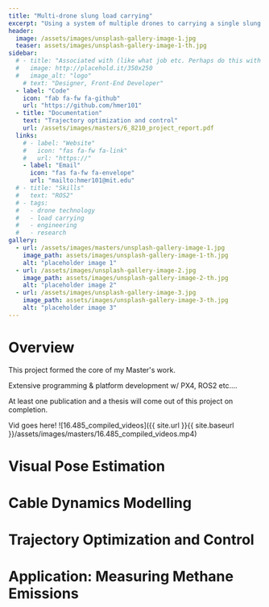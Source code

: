 ```yaml
---
title: "Multi-drone slung load carrying"
excerpt: "Using a system of multiple drones to carrying a single slung load. Allows the carrying of heavier loads with more precise![alt text](phys_on_ground.jpg)."
header:
  image: /assets/images/unsplash-gallery-image-1.jpg
  teaser: assets/images/unsplash-gallery-image-1-th.jpg
sidebar:
  # - title: "Associated with (like what job etc. Perhaps do this with tags instead)"
  #   image: http://placehold.it/350x250
  #   image_alt: "logo"
    # text: "Designer, Front-End Developer"
  - label: "Code"
    icon: "fab fa-fw fa-github"
    url: "https://github.com/hmer101"
  - title: "Documentation"
    text: "Trajectory optimization and control"
    url: /assets/images/masters/6_8210_project_report.pdf
  links:
    # - label: "Website"
    #   icon: "fas fa-fw fa-link"
    #   url: "https://"
    - label: "Email"
      icon: "fas fa-fw fa-envelope"
      url: "mailto:hmer101@mit.edu"
  # - title: "Skills"
  #   text: "ROS2"
  # - tags:
  #   - drone technology
  #   - load carrying
  #   - engineering
  #   - research
gallery:
  - url: /assets/images/masters/unsplash-gallery-image-1.jpg
    image_path: assets/images/unsplash-gallery-image-1-th.jpg
    alt: "placeholder image 1"
  - url: /assets/images/unsplash-gallery-image-2.jpg
    image_path: assets/images/unsplash-gallery-image-2-th.jpg
    alt: "placeholder image 2"
  - url: /assets/images/unsplash-gallery-image-3.jpg
    image_path: assets/images/unsplash-gallery-image-3-th.jpg
    alt: "placeholder image 3"
---
```

# Overview
This project formed the core of my Master's work.

Extensive programming & platform development w/ PX4, ROS2 etc....

At least one publication and a thesis will come out of this project on completion.

Vid goes here!
![16.485_compiled_videos]({{ site.url }}{{ site.baseurl }}/assets/images/masters/16.485_compiled_videos.mp4)


# Visual Pose Estimation


# Cable Dynamics Modelling


# Trajectory Optimization and Control


# Application: Measuring Methane Emissions